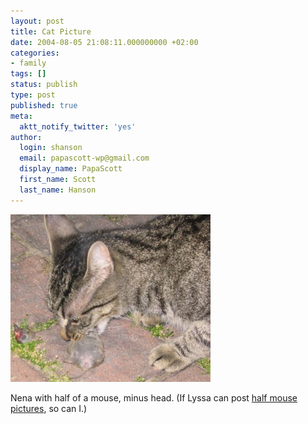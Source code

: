 ```yaml
---
layout: post
title: Cat Picture
date: 2004-08-05 21:08:11.000000000 +02:00
categories:
- family
tags: []
status: publish
type: post
published: true
meta:
  aktt_notify_twitter: 'yes'
author:
  login: shanson
  email: papascott-wp@gmail.com
  display_name: PapaScott
  first_name: Scott
  last_name: Hanson
---
```

<p><img src="/wordpress/wp-content/uploads/2004/08/nena_killer.jpg" alt="" /></p>
<p>Nena with half of a mouse, minus head. (If Lyssa can post <a href="http://www.lyssas-lounge.de/peepshow/archiv/000137.html">half mouse pictures</a>, so can I.)</p>
